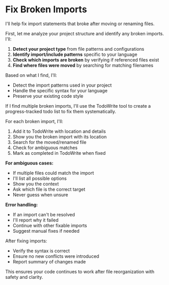 # Fix Broken Imports

I'll help fix import statements that broke after moving or renaming files.

First, let me analyze your project structure and identify any broken imports. I'll:

1. **Detect your project type** from file patterns and configurations
2. **Identify import/include patterns** specific to your language
3. **Check which imports are broken** by verifying if referenced files exist
4. **Find where files were moved** by searching for matching filenames

Based on what I find, I'll:
- Detect the import patterns used in your project
- Handle the specific syntax for your language
- Preserve your existing code style

If I find multiple broken imports, I'll use the TodoWrite tool to create a progress-tracked todo list to fix them systematically.

For each broken import, I'll:
1. Add it to TodoWrite with location and details
2. Show you the broken import with its location
3. Search for the moved/renamed file
4. Check for ambiguous matches
5. Mark as completed in TodoWrite when fixed

**For ambiguous cases:**
- If multiple files could match the import
- I'll list all possible options
- Show you the context
- Ask which file is the correct target
- Never guess when unsure

**Error handling:**
- If an import can't be resolved
- I'll report why it failed
- Continue with other fixable imports
- Suggest manual fixes if needed

After fixing imports:
- Verify the syntax is correct
- Ensure no new conflicts were introduced
- Report summary of changes made

This ensures your code continues to work after file reorganization with safety and clarity.